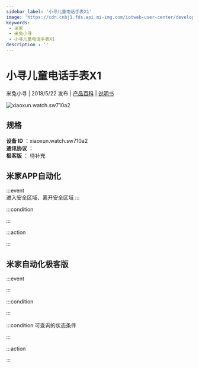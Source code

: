 ```yaml
---
sidebar_label: '小寻儿童电话手表X1'
image: 'https://cdn.cnbj1.fds.api.mi-img.com/iotweb-user-center/developer_1678870889818VsvN6gh7.png?GalaxyAccessKeyId=AKVGLQWBOVIRQ3XLEW&Expires=9223372036854775807&Signature=m2GXNr6ynSU3iwUAp4KsJqrIVpc='
keywords: 
 - 米家
 - 米兔小寻
 - 小寻儿童电话手表X1
description : ''
---
```

# 小寻儿童电话手表X1

米兔小寻 | 2018/5/22 发布 | [产品百科](https://home.mi.com/webapp/content/baike/product/index.html?model=xiaoxun.watch.sw710a2/) | [说明书](https://home.mi.com/views/introduction.html?model=xiaoxun.watch.sw710a2&region=cn)

![xiaoxun.watch.sw710a2](https://cdn.cnbj1.fds.api.mi-img.com/iotweb-user-center/developer_1678870889818VsvN6gh7.png?GalaxyAccessKeyId=AKVGLQWBOVIRQ3XLEW&Expires=9223372036854775807&Signature=m2GXNr6ynSU3iwUAp4KsJqrIVpc=)

## 规格  
> 
**设备 ID** ：xiaoxun.watch.sw710a2  
**通讯协议** ：  
**极客版**  ： 待补充 


## 米家APP自动化  

:::event  
进入安全区域、离开安全区域
:::

:::condition  

:::

:::action   

:::

## 米家自动化极客版  

:::event  

:::

:::condition  

:::

:::condition 可查询的状态条件  

:::

:::action  

:::

        
